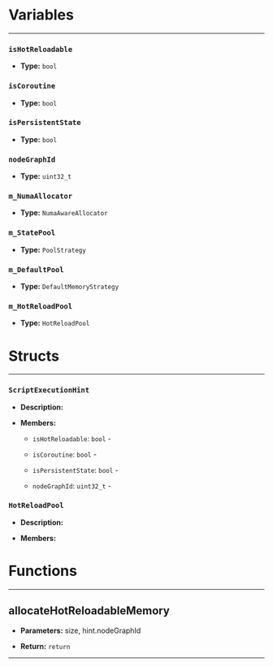 
# Variables
---

### `isHotReloadable`

- **Type:** `bool`



### `isCoroutine`

- **Type:** `bool`



### `isPersistentState`

- **Type:** `bool`



### `nodeGraphId`

- **Type:** `uint32_t`



### `m_NumaAllocator`

- **Type:** `NumaAwareAllocator`



### `m_StatePool`

- **Type:** `PoolStrategy`



### `m_DefaultPool`

- **Type:** `DefaultMemoryStrategy`



### `m_HotReloadPool`

- **Type:** `HotReloadPool`




# Structs
---

### `ScriptExecutionHint`

- **Description:** 

- **Members:**

  - `isHotReloadable`: `bool` - 

  - `isCoroutine`: `bool` - 

  - `isPersistentState`: `bool` - 

  - `nodeGraphId`: `uint32_t` - 



### `HotReloadPool`

- **Description:** 

- **Members:**




# Functions
---

## allocateHotReloadableMemory



- **Parameters:** size, hint.nodeGraphId

- **Return:** `return`

---
